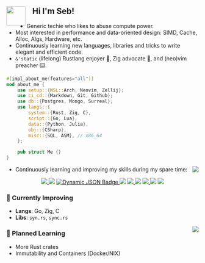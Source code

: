 
<div>
    <img align="left" src="https://media.giphy.com/media/j0ph697YBTGM8zm3u8/giphy.gif" width="50"> 
    <h2>‎‎‎‎‎‎‎‎‏‏‎ ‎‏‏‎ ‎‏‏‎ ‎Hi I'm Seb!</h2>
</div>

- Generic techie who likes to abuse compute power.
- Most interested in performance and data-oriented design: SIMD, Cache, Alloc, Algs, Hardware, etc.
- Continuously learning new languages, libraries and tricks to write elegant and efficient code.
- `&'static` (lifelong) Rustlang enjoyer 🦀, Zig advocate 🦎, and (neo)vim preacher ⌨️.

```rust
#[impl_about_me(features="all")]
mod about_me {
    use setup::{WSL::Arch, Neovim, Zellij};
    use ci_cd::{Markdown, Git, Github};
    use db::{Postgres, Mongo, Surreal};
    use langs::{
        system::{Rust, Zig, C},
        script::{Go, Lua},
        data::{Python, Julia},
        obj::{CSharp},
        misc::{SQL, ASM}, // x86_64
    };

    pub struct Me {}
}
```

<div align="right">
    <picture> <!-- Removes the hyperlink of the inner image -->
    <img align="right" src="https://github-readme-stats.vercel.app/api/top-langs/?username=aritmos&size_weight=0.5&count_weight=1&hide=html,javascript,jupyter%20notebook&layout=compact&langs_count=6&exclude_repo=ziglings,exercism">
    </picture>
</div>

<div>
<ul>
    <li> Continuously learning and improving my skills during my spare time:</li>
</ul>
  
<div align="center">
    <a href="https://www.codewars.com/users/aritmos">
        <img src="https://img.shields.io/badge/dynamic/json?url=https%3A%2F%2Fcodewars.com%2Fapi%2Fv1%2Fusers%2Faritmos&query=%24.ranks.overall.name&prefix=%E3%80%88&suffix=%E3%80%89&style=for-the-badge&logo=codewars&logoColor=f05656&label=RANK&labelColor=16171b&color=bba2ff">
    </a>
    <img src="https://upload.wikimedia.org/wikipedia/commons/2/20/16x16.png">
    <a href="https://leetcode.com/aritmos/">
        <img alt="Dynamic JSON Badge" src="https://img.shields.io/badge/dynamic/json?url=https%3A%2F%2Fleetcode-stats-api.herokuapp.com%2Faritmos&query=%24.totalSolved&style=for-the-badge&logo=leetcode&logoColor=yellow&label=LEETCODE&labelColor=black&color=ffa116">
    </a>
    <img src="https://upload.wikimedia.org/wikipedia/commons/2/20/16x16.png">
     <a href="https://adventofcode.com/">
            <img src="https://img.shields.io/badge/59-yellow?style=for-the-badge&logo=advent-of-code&label=stars">
    </a>
    <img src="https://upload.wikimedia.org/wikipedia/commons/2/20/16x16.png">
    <a href="https://exercism.com/profiles/aritmos">
        <img src="https://img.shields.io/badge/dynamic/json?url=https%3A%2F%2Fexercism.org%2Fapi%2Fv2%2Fprofiles%2Faritmos%2Fsolutions&query=%24.meta.total_count&style=for-the-badge&logo=exercism&label=SOLVED&labelColor=130b43">
    </a>
    <img src="https://upload.wikimedia.org/wikipedia/commons/2/20/16x16.png">
    <a href="https://www.hackerrank.com/certificates/7f453db8ead9"> 
         <img src="https://img.shields.io/badge/Certificates%20-%20green?style=for-the-badge&logo=hackerrank&labelColor=0e141e&color=32c7662">
    </a>
</div>



<h3>🌿 Currently Improving</h3> 
<ul>
<li><b>Langs</b>: Go, Zig, C</li>
<li><b>Libs</b>: <code>syn.rs</code>, <code>sync.rs</code></li>
</ul>

<div align="right">
    <picture> <!-- Removes the hyperlink of the inner image -->
    <img align="right" src="https://github-readme-stats.vercel.app/api?username=aritmos&show_icons=true&locale=en">
    </picture>
</div>

<h3>🌱 Planned Learning</h3>
<ul>
<li>More Rust crates</li>
<li>Immutability and Containers (Docker/NIX)</li>
</ul>

</div>

